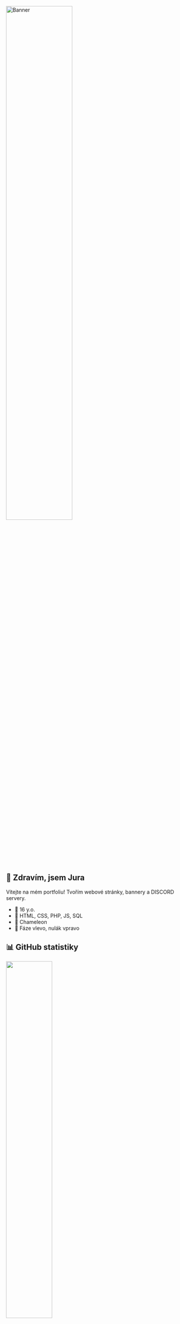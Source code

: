 <img src="https://i.imgur.com/YbJ9Hm2.png" alt="Banner" width="60%" />
    <h2>👋 Zdravím, jsem Jura</h2>
    <p>Vítejte na mém portfoliu! Tvořím webové stránky, bannery a DISCORD servery.</p>
    <ul>
        <li>🔵 16 y.o.</li>
        <li>🔴 HTML, CSS, PHP, JS, SQL</li>
        <li>🔵 Chameleon</li>
        <li>🔴 Fáze vlevo, nulák vpravo</li>
    </ul>
    <h2>📊 GitHub statistiky</h2>
    <a href="https://github.com/pascaljura/">
        <img width="50%" src="https://github-readme-stats.vercel.app/api?username=pascaljura&show_icons=true&hide_border=true&title_color=e81224&icon_color=e81224&text_color=0078d7&bg_color=ffffff00&hide_title=true" />
    <br>
    <a href="https://www.buymeacoffee.com/pascal.jura" target="_blank">
        <img src="https://cdn.buymeacoffee.com/buttons/v2/arial-blue.png" alt="Buy Me A Coffee" style="height: 60px !important;width: 217px !important;" >
    </a>
